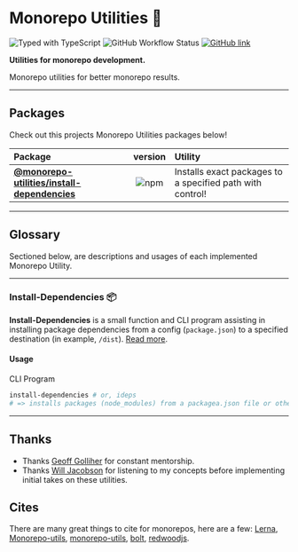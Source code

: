 # Monorepo Utilities 🧱

![Typed with TypeScript](https://flat.badgen.net/badge/icon/Typed?icon=typescript&label&labelColor=blue&color=555555)
![GitHub Workflow Status](https://img.shields.io/github/workflow/status/monorepo-utilities/monorepo-utilities/ci)
[![GitHub link](https://badgen.net/badge/icon/github?icon=github&label&color=black)](https://github.com/monorepo-utilities/monorepo-utilities)

**Utilities for monorepo development.**

Monorepo utilities for better monorepo results.

---

## Packages

Check out this projects Monorepo Utilities packages below!

| Package | version | Utility |
| :--- | :---: | :--- |
| **[@monorepo-utilities/install-dependencies](/packages/install-dependencies)** |  ![npm](https://img.shields.io/npm/v/@monorepo-utilities/install-dependencies) | Installs exact packages to a specified path with control! |

---

## Glossary

Sectioned below, are descriptions and usages of each implemented Monorepo Utility.

---

### Install-Dependencies 📦

**Install-Dependencies** is a small function and CLI program assisting in installing package dependencies from a config (`package.json`) to a specified destination (in example, `/dist`). [Read more](/packages/install-dependencies#why).

#### Usage

CLI Program

```sh
install-dependencies # or, ideps
# => installs packages (node_modules) from a packagea.json file or other config file to a specified path
```

---

<!-- ### List-packages-by-directory ፨

**List-packages-by-directory** is a small function and CLI program which returns a list of each package in a directory by name. [Read more](/packages/list-packages-by-directory#why)

This utility can assist if a monorepo has multiple areas where a packages are stored. In example, if there are packages that exist in apps, services, and in packages, this utility can help scope loading testing and installing of packages to that scope!

#### Usage

CLI Program

```sh
list-packages-by-directory from <dir>
ldeps
# => '{@foo/bar,@foo/biz,@foo/baz}'
```

Function

```typescript
import { listPackagesByDirectory } from '@monorepo-utilities/list-packages-by-directory'

const directoryList = listPackagesByDirectory({ <dir> })
// => writes a list in string format from a directory
// => returns an array of strings containing each
``` -->

## Thanks

- Thanks [Geoff Golliher](https://github.com/clyfar) for constant mentorship.
- Thanks [Will Jacobson](https://github.com/willzjacobson) for listening to my concepts before implementing initial takes on these utilities.

## Cites

There are many great things to cite for monorepos, here are a few: [Lerna](https://github.com/lerna/lerna), [Monorepo-utils](https://github.com/azu/monorepo-utils), [monorepo-utils](https://github.com/azu/monorepo-utils), [bolt](https://github.com/boltpkg/bolt), [redwoodjs](https://redwoodjs.com/).
